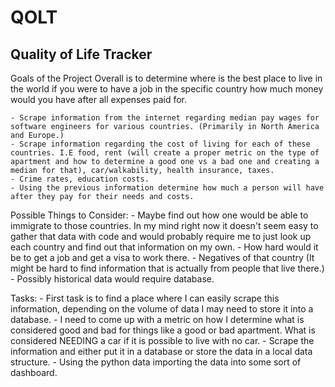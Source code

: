 # QOLT
Quality of Life Tracker
------------------------
Goals of the Project
Overall is to determine where is the best place to live in the world if you were to have a job in the specific country how much money would you have after all expenses paid for.

    - Scrape information from the internet regarding median pay wages for software engineers for various countries. (Primarily in North America and Europe.)
    - Scrape information regarding the cost of living for each of these countries. I.E food, rent (will create a proper metric on the type of apartment and how to determine a good one vs a bad one and creating a median for that), car/walkability, health insurance, taxes.
    - Crime rates, education costs.
    - Using the previous information determine how much a person will have after they pay for their needs and costs.

Possible Things to Consider:
    - Maybe find out how one would be able to immigrate to those countries. In my mind right now it doesn't seem easy to gather that data with code and would probably require me to just look up each country and find out that information on my own.
    - How hard would it be to get a job and get a visa to work there.
    - Negatives of that country (It might be hard to find information that is actually from people that live there.)
    - Possibly historical data would require database.

Tasks:
    - First task is to find a place where I can easily scrape this information, depending on the volume of data I may need to store it into a database.
    - I need to come up with a metric on how I determine what is considered good and bad for things like a good or bad apartment. What is considered NEEDING a car if it is possible to live with no car.
    - Scrape the information and either put it in a database or store the data in a local data structure.
    - Using the python data importing the data into some sort of dashboard.